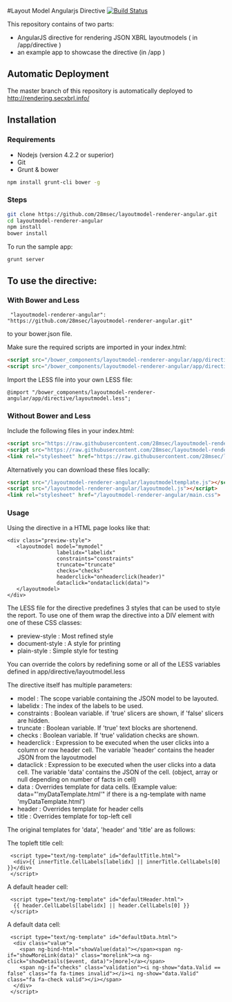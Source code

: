 #Layout Model Angularjs Directive [![Build Status](https://travis-ci.org/28msec/layoutmodel-renderer-angular.svg?branch=master)](https://travis-ci.org/28msec/layoutmodel-renderer-angular)

This repository contains of two parts:
* AngularJS directive for rendering JSON XBRL layoutmodels ( in /app/directive )
* an example app to showcase the directive (in /app )

## Automatic Deployment

The master branch of this repository is automatically deployed to
http://rendering.secxbrl.info/

## Installation

### Requirements
* Nodejs (version 4.2.2 or superior)
* Git
* Grunt & bower

```bash
npm install grunt-cli bower -g
```

### Steps

```bash
git clone https://github.com/28msec/layoutmodel-renderer-angular.git
cd layoutmodel-renderer-angular
npm install
bower install
```

To run the sample app:
```
grunt server
```

## To use the directive:

### With Bower and Less
```
 "layoutmodel-renderer-angular": "https://github.com/28msec/layoutmodel-renderer-angular.git"
```
to your bower.json file.

Make sure the required scripts are imported in your index.html:

```html
<script src="/bower_components/layoutmodel-renderer-angular/app/directive/layoutmodel.js"></script>
<script src="/bower_components/layoutmodel-renderer-angular/app/directive/layoutmodeltemplate.js"></script>
```

Import the LESS file into your own LESS file:

```
@import "/bower_components/layoutmodel-renderer-angular/app/directive/layoutmodel.less";
```

### Without Bower and Less
Include the following files in your index.html:

```html
<script src="https://raw.githubusercontent.com/28msec/layoutmodel-renderer-angular/master/app/directive/layoutmodeltemplate.js"></script>
<script src="https://raw.githubusercontent.com/28msec/layoutmodel-renderer-angular/master/app/directive/layoutmodel.js"></script>
<link rel="stylesheet" href="https://raw.githubusercontent.com/28msec/layoutmodel-renderer-angular/master/app/styles/main.css">
```

Alternatively you can download these files locally:
```html
<script src="/layoutmodel-renderer-angular/layoutmodeltemplate.js"></script>
<script src="/layoutmodel-renderer-angular/layoutmodel.js"></script>
<link rel="stylesheet" href="/layoutmodel-renderer-angular/main.css">
```

### Usage

Using the directive in a HTML page looks like that:
```
<div class="preview-style">
   <layoutmodel model="mymodel"
                labelidx="labelidx"
                constraints="constraints"
                truncate="truncate"
                checks="checks"
                headerclick="onheaderclick(header)"
                dataclick="ondataclick(data)">
   </layoutmodel>
</div>
```

The LESS file for the directive predefines 3 styles that can be used to style the report. To use one of them wrap the directive into a DIV element with one of these CSS classes:
* preview-style : Most refined style
* document-style : A style for printing
* plain-style : Simple style for testing

You can override the colors by redefining some or all of the LESS variables defined in app/directive/layoutmodel.less

The directive itself has multiple parameters:
* model : The scope variable containing the JSON model to be layouted.
* labelidx : The index of the labels to be used.
* constraints : Boolean variable. if 'true' slicers are shown, if 'false' slicers are hidden. 
* truncate : Boolean variable. If 'true' text blocks are shortenend.
* checks : Boolean variable. If 'true' validation checks are shown.
* headerclick : Expression to be executed when the user clicks into a column or row header cell. The variable 'header' contains the header JSON from the layoutmodel
* dataclick : Expression to be executed when the user clicks into a data cell. The variable 'data' contains the JSON of the cell. (object, array or null depending on number of facts in cell)
* data : Overrides template for data cells. (Example value: data="'myDataTemplate.html'" if there is a ng-template with name 'myDataTemplate.html')
* header : Overrides template for header cells
* title : Overrides template for top-left cell

The original templates for 'data', 'header' and 'title' are as follows:

The topleft title cell:
```
 <script type="text/ng-template" id="defaultTitle.html">
  <div>{{ innerTitle.CellLabels[labelidx] || innerTitle.CellLabels[0] }}</div>  
 </script>
```

A default header cell:
```
 <script type="text/ng-template" id="defaultHeader.html">
  {{ header.CellLabels[labelidx] || header.CellLabels[0] }}           
 </script>
```

A default data cell:
```
 <script type="text/ng-template" id="defaultData.html">
  <div class="value">
    <span ng-bind-html="showValue(data)"></span><span ng-if="showMoreLink(data)" class="morelink"><a ng-click="showDetails($event, data)">[more]</a></span>    
    <span ng-if="checks" class="validation"><i ng-show="data.Valid == false" class="fa fa-times invalid"></i><i ng-show="data.Valid" class="fa fa-check valid"></i></span>
  </div>            
 </script>
```

